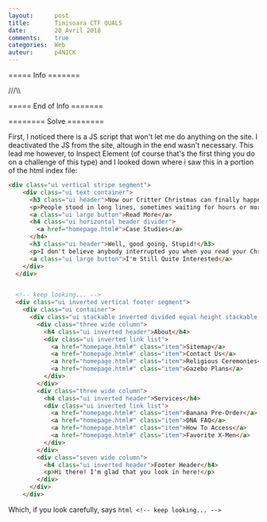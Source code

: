 ```yaml
---
layout:      post
title:       Timisoara CTF QUALS
date:        20 Avril 2018
comments:    true
categories:  Web
auteur:      p4N1CK
---
```


===== Info =======

///\\\

===== End of Info =======

======== Solve ========

First, I noticed there is a JS script that won't let me do anything on the site. I deactivated the JS from the site, altough in the end wasn't necessary. This lead me however, to Inspect Element (of course that's the first thing you do on a challenge of this type) and I looked down where i saw this in a portion of the html index file:

```html
<div class="ui vertical stripe segment">
    <div class="ui text container">
      <h3 class="ui header">Now our Critter Christmas can finally happen!</h3>
      <p>People stood in long lines, sometimes waiting for hours or more, because Christmas needs to be bought in a store</p>
      <a class="ui large button">Read More</a>
      <h4 class="ui horizontal header divider">
        <a href="homepage.html#">Case Studies</a>
      </h4>
      <h3 class="ui header">Well, good going, Stupid!</h3>
      <p>I don't believe anybody interrupted you when you read your Christmas story aloud, Kyle</p>
      <a class="ui large button">I'm Still Quite Interested</a>
    </div>
  </div>


  <!-- keep looking... -->
  <div class="ui inverted vertical footer segment">
    <div class="ui container">
      <div class="ui stackable inverted divided equal height stackable grid">
        <div class="three wide column">
          <h4 class="ui inverted header">About</h4>
          <div class="ui inverted link list">
            <a href="homepage.html#" class="item">Sitemap</a>
            <a href="homepage.html#" class="item">Contact Us</a>
            <a href="homepage.html#" class="item">Religious Ceremonies</a>
            <a href="homepage.html#" class="item">Gazebo Plans</a>
          </div>
        </div>
        <div class="three wide column">
          <h4 class="ui inverted header">Services</h4>
          <div class="ui inverted link list">
            <a href="homepage.html#" class="item">Banana Pre-Order</a>
            <a href="homepage.html#" class="item">DNA FAQ</a>
            <a href="homepage.html#" class="item">How To Access</a>
            <a href="homepage.html#" class="item">Favorite X-Men</a>
          </div>
        </div>
        <div class="seven wide column">
          <h4 class="ui inverted header">Footer Header</h4>
          <p>Hi there! I'm glad that you look in here!</p>
        </div>
      </div>
    </div>
```
Which, if you look carefully, says ```html <!-- keep looking... -->```



